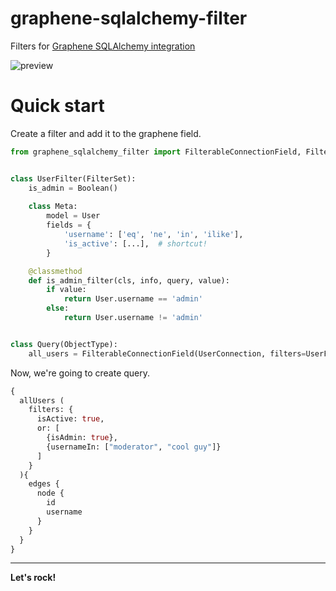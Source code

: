 # graphene-sqlalchemy-filter
Filters for [Graphene SQLAlchemy integration](https://github.com/graphql-python/graphene-sqlalchemy)

![preview](https://github.com/art1415926535/graphene-sqlalchemy-filter/blob/master/preview.gif?raw=true)

# Quick start

Create a filter and add it to the graphene field.
```python
from graphene_sqlalchemy_filter import FilterableConnectionField, FilterSet


class UserFilter(FilterSet):
    is_admin = Boolean()
    
    class Meta:
        model = User
        fields = {
            'username': ['eq', 'ne', 'in', 'ilike'],
            'is_active': [...],  # shortcut!
        }

    @classmethod
    def is_admin_filter(cls, info, query, value):
        if value:
            return User.username == 'admin'
        else:
            return User.username != 'admin'


class Query(ObjectType):
    all_users = FilterableConnectionField(UserConnection, filters=UserFilter())

```

Now, we're going to create query.
```graphql
{
  allUsers (
    filters: {
      isActive: true,
      or: [
        {isAdmin: true},
        {usernameIn: ["moderator", "cool guy"]}
      ]
    }
  ){
    edges {
      node {
        id
        username
      }
    }
  }
}
```

---
**Let's rock!**